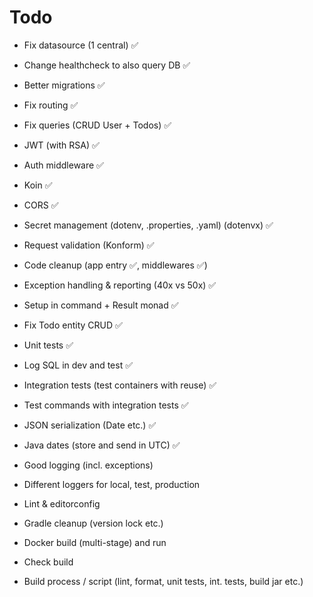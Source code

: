 # Todo

- Fix datasource (1 central) ✅
- Change healthcheck to also query DB ✅
- Better migrations ✅
- Fix routing ✅
- Fix queries (CRUD User + Todos) ✅
- JWT (with RSA) ✅
- Auth middleware ✅
- Koin ✅
- CORS ✅
- Secret management (dotenv, .properties, .yaml) (dotenvx) ✅
- Request validation (Konform) ✅
- Code cleanup (app entry ✅, middlewares ✅)
- Exception handling & reporting (40x vs 50x) ✅
- Setup in command + Result monad ✅
- Fix Todo entity CRUD ✅
- Unit tests ✅
- Log SQL in dev and test ✅
- Integration tests (test containers with reuse) ✅
- Test commands with integration tests ✅

- JSON serialization (Date etc.) ✅
- Java dates (store and send in UTC) ✅

- Good logging (incl. exceptions)
- Different loggers for local, test, production

- Lint & editorconfig
- Gradle cleanup (version lock etc.)

- Docker build (multi-stage) and run
- Check build
- Build process / script (lint, format, unit tests, int. tests, build jar etc.)
